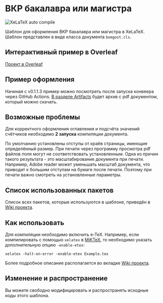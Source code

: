 # ВКР бакалавра или магистра

![XeLaTeX auto compile](https://github.com/KernelA/xelatex-gost-bac/workflows/XeLaTeX%20auto%20compile/badge.svg?branch=master)

Шаблон для оформления ВКР бакалавра или магистра в XeLaTeX. Шаблон представлен в виде класса документа `bomgost.cls`.


## Интерактивный пример в Overleaf

[Проект в Overleaf](https://www.overleaf.com/2912326173dfpykzdtvmjr)

## Пример оформления

Начиная c v0.1.1.3 пример можно посмотреть после запуска конвеера через GitHub Actions. [В разделе Artifacts](https://github.com/actions/upload-artifact#where-does-the-upload-go) будет архив с pdf документом, который можно скачать.

## Возможные проблемы

Для корректного оформления оглавления и подсчёта значений счётчиков необходимо **2 запуска** компиляции документа.

По умолчанию установлены отступы от краёв страницы, имеющие определённый размер. При печати через программу просмотра pdf файлов поля могут не соответствовать установленным. Одна из причин такого результата - это масштабирование документа при печати. Например, Adobe reader может уменьшать масштаб документа, что приводит к большим отступам на бумаге после печати. Поэтому при печати важно смотреть на установленные параметры.

## Список использованных пакетов

Список всех пакетов, которые используются в шаблоне, приведён в [Wiki проекта](https://github.com/KernelA/xelatex-gost-bac/wiki).

## Как использовать

Для компиляции необходимо включить e-TeX. Например, если компилировать с помощью `xelatex` в [MiKTeX](https://miktex.org/), то необходимо указать дополнительную опцию `-enable-etex`:
```
xelatex -halt-on-error -enable-etex Example.tex
```

Более подробное описание располагается во вкладке [Wiki проекта](https://github.com/KernelA/xelatex-gost-bac/wiki).

## Изменение и распространение

Вы можете свободно модифицировать и распространять исходные коды этого шаблона.
